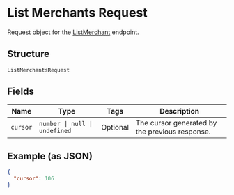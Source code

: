 
# List Merchants Request

Request object for the [ListMerchant](../../doc/api/merchants.md#list-merchants) endpoint.

## Structure

`ListMerchantsRequest`

## Fields

| Name | Type | Tags | Description |
|  --- | --- | --- | --- |
| `cursor` | `number \| null \| undefined` | Optional | The cursor generated by the previous response. |

## Example (as JSON)

```json
{
  "cursor": 106
}
```

